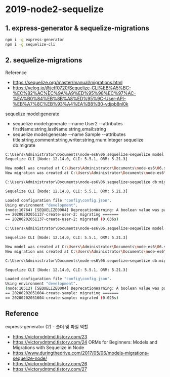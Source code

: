 # 2019-node2-sequelize


## 1. express-generator & sequelize-migrations
~~~bash
npm i -g express-generator
npm i -g sequelize-cli
~~~

## 2. sequelize-migrations
Reference
  - https://sequelize.org/master/manual/migrations.html
  - https://velog.io/@jeff0720/Sequelize-CLI%EB%A5%BC-%EC%82%AC%EC%9A%A9%ED%95%98%EC%97%AC-%EA%B0%84%EB%8B%A8%ED%95%9C-User-API-%EB%A7%8C%EB%93%A4%EA%B8%B0-vdjpb8nl0k


sequelize model:generate
  - sequelize model:generate --name User2 --attributes firstName:string,lastName:string,email:string
  - sequelize model:generate --name Sample --attributes title:string,comment:string,writer:string,rnum:Integer
sequelize db:migrate

~~~bash
C:\Users\Administrator\Documents\node-es6\06.sequelize>sequelize model:generate --name User2 --attributes firstName:string,lastName:string,email:string
Sequelize CLI [Node: 12.14.0, CLI: 5.5.1, ORM: 5.21.3]

New model was created at C:\Users\Administrator\Documents\node-es6\06.sequelize\models\user2.js .
New migration was created at C:\Users\Administrator\Documents\node-es6\06.sequelize\migrations\20200202051137-User2.js .

C:\Users\Administrator\Documents\node-es6\06.sequelize>sequelize db:migrate

Sequelize CLI [Node: 12.14.0, CLI: 5.5.1, ORM: 5.21.3]

Loaded configuration file "config\config.json".
Using environment "development".
(node:10764) [SEQUELIZE0004] DeprecationWarning: A boolean value was passed to options.operatorsAliases. This is a no-op with v5 and should be removed.
== 20200202051137-create-user-2: migrating =======
== 20200202051137-create-user-2: migrated (0.036s)
~~~

~~~bash
C:\Users\Administrator\Documents\node-es6\06.sequelize>sequelize model:generate --name Sample --attributes title:string,comment:string,writer:string,rnum:Integer

Sequelize CLI [Node: 12.14.0, CLI: 5.5.1, ORM: 5.21.3]

New model was created at C:\Users\Administrator\Documents\node-es6\06.sequelize\models\sample.js .
New migration was created at C:\Users\Administrator\Documents\node-es6\06.sequelize\migrations\20200202051604-Sample.js .

C:\Users\Administrator\Documents\node-es6\06.sequelize>sequelize db:migrate

Sequelize CLI [Node: 12.14.0, CLI: 5.5.1, ORM: 5.21.3]

Loaded configuration file "config\config.json".
Using environment "development".
(node:10512) [SEQUELIZE0004] DeprecationWarning: A boolean value was passed to options.operatorsAliases. This is a no-op with v5 and should be removed.
== 20200202051604-create-sample: migrating =======
== 20200202051604-create-sample: migrated (0.025s)
~~~

## Reference
express-generator (2) - 폴더 및 파일 역할
  - https://victorydntmd.tistory.com/23
  - https://victorydntmd.tistory.com/24
ORMs for Beginners: Models and Migrations with Sequelize in Node
  - https://www.duringthedrive.com/2017/05/06/models-migrations-sequelize-node/
  - https://victorydntmd.tistory.com/26
  - https://victorydntmd.tistory.com/27